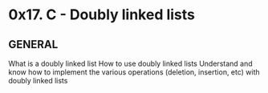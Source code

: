 <h1>0x17. C - Doubly linked lists</h1>

<h2>GENERAL</h2>

What is a doubly linked list
How to use doubly linked lists
Understand and know how to implement the various operations (deletion, insertion, etc) with doubly linked lists
